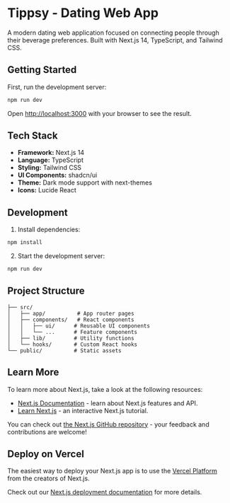 # Tippsy - Dating Web App

A modern dating web application focused on connecting people through their beverage preferences. Built with Next.js 14, TypeScript, and Tailwind CSS.

## Getting Started

First, run the development server:

```bash
npm run dev
```

Open [http://localhost:3000](http://localhost:3000) with your browser to see the result.

## Tech Stack

- **Framework:** Next.js 14
- **Language:** TypeScript
- **Styling:** Tailwind CSS
- **UI Components:** shadcn/ui
- **Theme:** Dark mode support with next-themes
- **Icons:** Lucide React

## Development

1. Install dependencies:
```bash
npm install
```

2. Start the development server:
```bash
npm run dev
```

## Project Structure

```
├── src/
│   ├── app/          # App router pages
│   ├── components/   # React components
│   │   ├── ui/      # Reusable UI components
│   │   └── ...      # Feature components
│   ├── lib/         # Utility functions
│   └── hooks/       # Custom React hooks
└── public/          # Static assets
```

## Learn More

To learn more about Next.js, take a look at the following resources:

- [Next.js Documentation](https://nextjs.org/docs) - learn about Next.js features and API.
- [Learn Next.js](https://nextjs.org/learn) - an interactive Next.js tutorial.

You can check out [the Next.js GitHub repository](https://github.com/vercel/next.js) - your feedback and contributions are welcome!

## Deploy on Vercel

The easiest way to deploy your Next.js app is to use the [Vercel Platform](https://vercel.com/new?utm_medium=default-template&filter=next.js&utm_source=create-next-app&utm_campaign=create-next-app-readme) from the creators of Next.js.

Check out our [Next.js deployment documentation](https://nextjs.org/docs/app/building-your-application/deploying) for more details.
